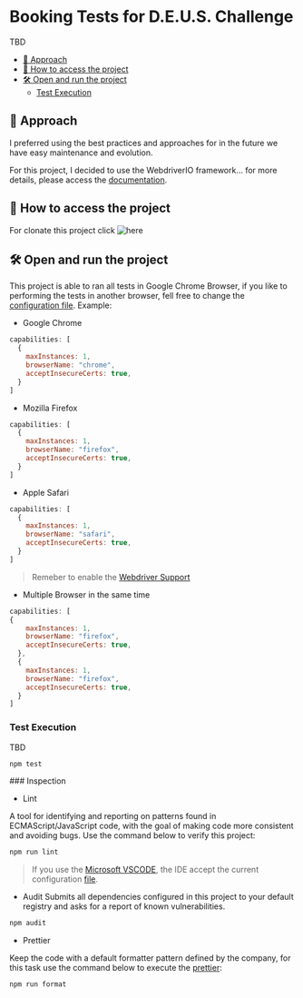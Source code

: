 # Booking Tests for D.E.U.S. Challenge

TBD

- [💾 Approach](#-approach)
- [📁 How to access the project](#-how-to-access-the-project)
- [🛠️ Open and run the project](#️-open-and-run-the-project)
  - [Test Execution](#test-execution)

## 💾 Approach

I preferred using the best practices and approaches for in the future we have easy maintenance and evolution.

For this project, I decided to use the WebdriverIO framework... for more details, please access the [documentation](https://webdriver.io/).

## 📁 How to access the project
For clonate this project click ![here](https://github.com/demismeneghetti/booking-tests.git)

## 🛠️ Open and run the project

This project is able to ran all tests in Google Chrome Browser, if you like to performing the tests in another browser, fell free to change the [configuration file](wdio.conf.js#L50). Example:

- Google Chrome

```js
capabilities: [
  {
    maxInstances: 1,
    browserName: "chrome",
    acceptInsecureCerts: true,
  }
]
```

- Mozilla Firefox

```js
capabilities: [
  {
    maxInstances: 1,
    browserName: "firefox",
    acceptInsecureCerts: true,
  }
]
```

- Apple Safari

```js
capabilities: [
  {
    maxInstances: 1,
    browserName: "safari",
    acceptInsecureCerts: true,
  }
]
```

> Remeber to enable the [Webdriver Support](https://developer.apple.com/documentation/webkit/testing_with_webdriver_in_safari)

- Multiple Browser in the same time

```js
capabilities: [
{
    maxInstances: 1,
    browserName: "firefox",
    acceptInsecureCerts: true,
  },
  {
    maxInstances: 1,
    browserName: "firefox",
    acceptInsecureCerts: true,
  }
]
```

### Test Execution

TBD

```sh
npm test
```

### Inspection

- Lint

A tool for identifying and reporting on patterns found in ECMAScript/JavaScript code, with the goal of making code more consistent and avoiding bugs. Use the command below to verify this project:

```sh
npm run lint
```

> If you use the [Microsoft VSCODE](https://code.visualstudio.com/), the IDE accept the current configuration [file](.eslintrc).


- Audit
Submits all dependencies configured in this project to your default registry and asks for a report of known vulnerabilities.

```sh
npm audit
```

- Prettier

Keep the code with a default formatter pattern defined by the company, for this task use the command below to execute the [prettier](https://prettier.io):

```sh
npm run format
```

